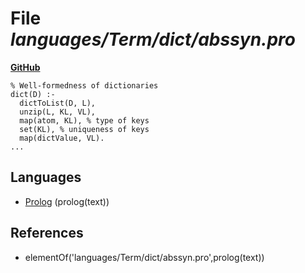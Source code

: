 # File _languages/Term/dict/abssyn.pro_
**[GitHub](https://github.com/softlang/yas/blob/master/languages/Term/dict/abssyn.pro)**
```
% Well-formedness of dictionaries
dict(D) :-
  dictToList(D, L),
  unzip(L, KL, VL),
  map(atom, KL), % type of keys
  set(KL), % uniqueness of keys
  map(dictValue, VL).
...
```

## Languages
* [Prolog](../languages/Prolog.md) (prolog(text))

## References
* elementOf('languages/Term/dict/abssyn.pro',prolog(text))
